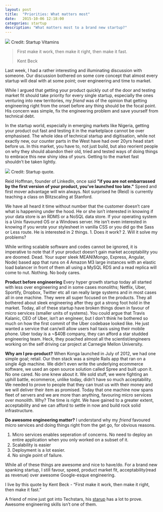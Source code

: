 ```yaml
---
layout: post
title:  "Priorities: What matters most"
date:   2015-10-06 12:18:00
categories: startup
description: "What matters most to a brand new startup?"
---
```

<img src="https://www.startupvitamins.com/media/products/10261/variant_801.jpg"/>
Credit: Startup Vitamins
<blockquote>
	<p>First make it work, then make it right, then make it fast.</p>
	<footer>Kent Beck</footer>
</blockquote>

<p>Last week, I had a rather interesting and illuminating discussion with someone. Our discussion bothered on some core concept that almost every startup will deal with at some point; over engineering and time to market.</p>

<p>While I argued that getting your product quickly out of the door and testing market fit should take priority for every single startup, especially the ones venturing into new territories, my <i>friend</i> was of the opinion that getting engineering right from the onset before any thing should be the focal point. His concern was simple, fix the engineering problem and save yourself from technical debt.</p>

<p>In the startup world, especially in emerging markets like Nigeria, getting your product out fast and testing it in the marketplace cannot be over emphasised. The whole idea of technical startup and digitisation, while not exactly new, our counter parts in the West have had over 20yrs head start before us. In this market, you have to, not just build, but also reorient people on why they should abandon their old, tried and tested ways of doing things to embrace this new shiny idea of yours. Getting to the market fast shouldn’t be taken lightly.</p>

<img src="http://41.media.tumblr.com/tumblr_l63ltpE9ZZ1qz6pqio1_500.png" />
Credit: Startup quote.
<p>Reid Hoffman, founder of LinkedIn, once said <strong>"if you are not embarrassed by the first version of your product, you’ve launched too late."</strong> Speed and first mover advantage will win always. Not surprised he (Reid) is currently teaching a class on Blitzscaling at Stanford.</p>

<p>We have all heard it time without number that the customer doesn’t care what is happening under the hood. He or she isn’t interested in knowing if your data store is an RDMS or a NoSQL data store. If your operating system is a Unix flavoured OS or a Windows server. He isn’t even interested in knowing if you wrote your stylesheet in vanilla CSS or you did go the Sass or Less route. He is interested in 2 things. 1. Does it work? 2. Will it solve my problems?</p>

<p>While writing scalable software and codes cannot be ignored, it is imperative to note that if your product doesn’t gain market acceptability you are doomed. Dead. Your super sleek MEAN(Mongo, Express, Angular, Node) based app that runs on 4 Amazon M3 large instances with an elastic load balancer in front of them all using a MySQL RDS and a read replica will come to nut. Nothing. No body cares.</p>

<p><strong>Product before engineering</strong>
Every hyper growth startup today all started with less over engineering and in some cases monoliths; Netflix, Uber, Sportify, Dropbox, Twitter etc all ran really large systems and in most cases all in one machine. They were all super focused on the products. They all bothered about sleek engineering after they got a strong foot hold in the market. Today, all of these startup have broken things down in favour of micro services (smaller units of systems). You could argue that Travis Kalanic, CEO of Uber, isn’t an engineer, but I don’t think he bothered so much on how the first commit of the Uber codebase looked like. He just wanted a service that can/will allow users hail taxis using their mobile phone. Uber today is a ~$40B company, they can afford a star studded engineering team. Heck, they poached almost all the scientist/engineers working on the self driving car project at Carnegie Mellon University.</p>

<p><strong>Why am I pro-product?</strong>
When Konga launched in July of 2012, we had one simple goal; retail. Our then stack was a simple Rails app that ran on a single 4gb machine. We didn’t even write the underlying ecommerce software, we used an open source solution called Spree and built upon it. No one cared. No one knew about it. We sold stuff, we were fighting an uphill battle, ecommerce, unlike today, didn’t have so much acceptability. We needed to prove to people that they can trust us with their money and we will deliver their item as promised. Today that one machine now spans fleet of servers and we are more than anything, favouring micro services over monolith. Why? The time is right. We have gained to a greater extent, acceptability and we can afford to settle in now and build rock solid infrastructure.</p>

<p><strong>Do awesome engineering matter?</strong>
I understand why my <i>friend</i> favoured micro services and doing things right from the get go, for obvious reasons.</p>

<ol>
	<li>Micro services enables seperation of concerns. No need to deploy an entire application when you only worked on a subset of it.</li>
	<li>Scalability is easier</li>
	<li>Deployment is a lot easier.</li>
	<li>No single point of failure.</li>
</ol>

<p>While all of these things are awesome and nice to have/do. For a brand new spanking startup, I still favour, speed, product market fit, acceptability(read as revenue) over awesome Google-esque engineering.</p>

<p>I live by this quote by Kent Beck - “First make it work, then make it right, then make it fast.”</p>

<p>A friend of mine just got into Techstars, his <a href="http://max.ng" target="_blank">starup</a> has a lot to prove. Awesome engineering skills isn’t one of them.</p>
